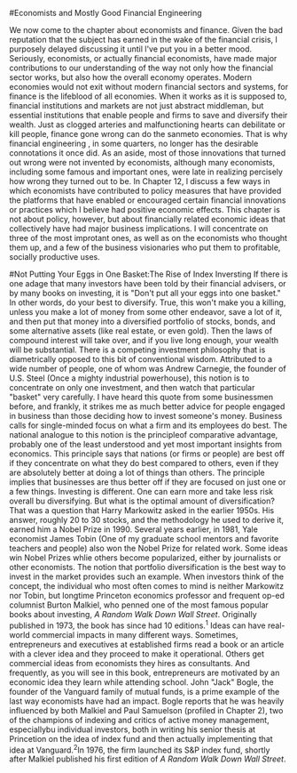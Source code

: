 #Economists and Mostly Good Financial Engineering

  We now come to the chapter about economists and finance. Given the bad reputation that the subject has earned in the wake of the financial crisis, l purposely delayed discussing it until l've put you in a better mood.
  Seriously, economists, or actually financial economists, have made major contributions to our understanding of the way not only how the financial sector works, but also how the overall economy operates. Modern economies would not exit without modern financial sectors and systems, for finance is the lifeblood of all economies. When it works as it is supposed to, financial institutions and markets are not just abstract middleman, but essential institutions that enable people and firms to save and diversify their wealth. Just as clogged arteries and malfunctioning hearts can debilitate or kill people, finance gone wrong can do the sanmeto economies. That is why financial engineering , in some quarters, no longer has the desirable connotations it once did. As an aside, most of those innovations that turned out wrong were not invented by economists, although many economists, including some famous and important ones, were late in realizing percisely how wrong they turned out to be.
  In Chapter 12, l discuss a few ways in which economists have contributed to policy measures that have provided the platforms that have enabled or encouraged certain financial innovations or practices which l believe had positive economic effects.
  This chapter is not about policy, however, but about financially related economic ideas that collectively have had major business implications. I will concentrate on three of the most improtant ones, as well as on the economists who thought them up, and a few of the business visionaries who put them to profitable, socially productive uses.

#Not Putting Your Eggs in One Basket:The Rise of Index Inversting
  If there is one adage that many investors have been told by their financial advisers, or by many books on investing, it is "Don't put all your eggs into one basket." In other words, do your best to diversify. True, this won't make you a killing, unless you make a lot of money from some other endeavor, save a lot of it, and then put that money into a diversified portfolio of stocks, bonds, and some alternative assets (like real estate, or even gold). Then the laws of compound interest will take over, and if you live long enough, your wealth will be substantial.
  There is a competing investment philosophy that is diametrically opposed to this bit of conventional wisdom. Attributed to a wide number of people, one of whom was Andrew Carnegie, the founder of U.S. Steel (Once a mighty industrial powerhouse), this notion is to concentrate on only one investment, and then watch that particular "basket" very carefully. I have heard this quote from some businessmen before, and frankly, it strikes me as much better advice for people engaged in business than those deciding how to invest someone's money.
  Business calls for single-minded focus on what a firm and its employees do best. The national analogue to this notion is the principleof comparative advantage, probably one of the least understood and yet most important insights from economics. This principle says that nations (or firms or people) are best off if they concentrate on what they do best compared to others, even if they are absolutely better at doing a lot of things than others. The principle implies that businesses are thus better off if they are focused on just one or a few things.
  Investing is different. One can earn more and take less risk overall bu diversifying. But what is the optimal amount of diversification? That was a question that Harry Markowitz asked in the earlier 1950s. His answer, roughly 20 to 30 stocks, and the methodology he used to derive it, earned him a Nobel Prize in 1990. Several years earlier, in 1981, Yale economist James Tobin (One of my graduate school mentors and favorite teachers and people) also won the Nobel Prize for related work.
  Some ideas win Nobel Prizes whlie others become popularized, either by journalists or other economists. The notion that portfolio diversification is the best way to invest in the market provides such an example. When investors think of the concept, the individual who most often comes to mind is neither Markowitz nor Tobin, but longtime Princeton economics professor and frequent op-ed columnist Burton Malkiel, who penned one of the most famous popular books about investing, *A Random Walk Down Wall Street*. Originally published in 1973, the book has since had 10 editions.<sup>1</sup>
  Ideas can have real-world commercial impacts in many different ways. Sometimes, entrepreneurs and executives at established firms read a book or an article with a clever idea and they proceed to make it operational. Others get commercial ideas from economists they hires as consultants. And frequently, as you will see in this book, entrepreneurs are motivated by an economic idea they learn while attending school.
  John "Jack" Bogle, the founder of the Vanguard family of mutual funds, is a prime example of the last way economists have had an impact. Bogle reports that he was heavily influenced by both Malkiel and Paul Samuelson (profiled in Chapter 2), two of the champions of indexing and critics of active money management, especiallybu individual investors, both in writing his senior thesis at Princetion on the idea of index fund and then actually implementing that idea at Vanguard.<sup>2</sup>In 1976, the firm launched its S&P index fund, shortly after Malkiel published his first edition of *A Random Walk Down Wall Street*.

